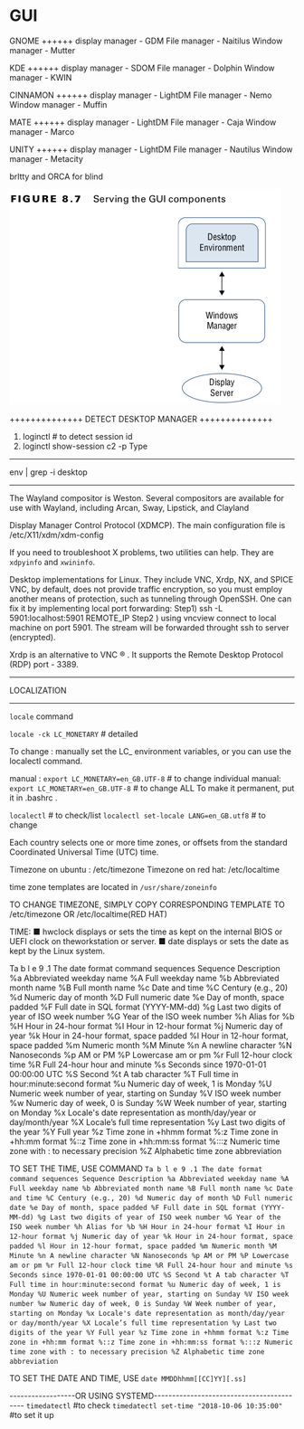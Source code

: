 # GUI

GNOME
++++++
display manager - GDM
File manager - Naitilus
Window manager - Mutter

KDE
++++++
display manager - SDOM
File manager - Dolphin
Window manager - KWIN

CINNAMON
++++++
display manager - LightDM
File manager - Nemo
Window manager - Muffin

MATE
++++++
display manager - LightDM
File manager - Caja
Window manager - Marco

UNITY
++++++
display manager - LightDM
File manager - Nautilus
Window manager - Metacity


brltty and ORCA for blind

![](vx_images/76233702817007.png)

++++++++++++++
DETECT DESKTOP MANAGER
++++++++++++++

1) loginctl   # to detect session id
2) loginctl show-session c2 <session-id> -p Type

--------------------------

env | grep -i desktop

--------------------------

The Wayland compositor is Weston.
Several compositors are available for use with Wayland, including Arcan, Sway, Lipstick, and Clayland

Display Manager Control Protocol (XDMCP). The main configuration file is /etc/X11/xdm/xdm-config

If you need to troubleshoot X problems, two utilities can help. They are `xdpyinfo` and `xwininfo`.

Desktop implementations for Linux. They include VNC, Xrdp, NX, and SPICE
VNC, by default, does not provide traffic encryption, so you must employ another means of protection, such as tunneling through OpenSSH.
One can fix it by implementing local port forwarding:
Step1) ssh -L 5901:localhost:5901 REMOTE_IP
Step2 ) using vncview connect to local machine on port 5901. The stream will be forwarded throught ssh to server (encrypted).

Xrdp is an alternative to VNC ® . It supports the Remote Desktop Protocol (RDP) port - 3389. 

******************************************************************************************************
LOCALIZATION
******************************************************************************************************

`locale` command

`locale -ck LC_MONETARY`  # detailed

To change : manually set the LC_ environment variables, or you can use the localectl command.

manual : `export LC_MONETARY=en_GB.UTF-8`  # to change individual 
manual: `export LC_MONETARY=en_GB.UTF-8`  # to change ALL
To make it permanent, put it in .bashrc . 

`localectl` # to check/list
`localectl set-locale LANG=en_GB.utf8`  # to change 

Each country selects one or more time zones, or offsets from the standard Coordinated Universal Time (UTC) time.

Timezone on ubuntu : /etc/timezone
Timezone on red hat: /etc/localtime

time zone templates are located in `/usr/share/zoneinfo`

TO CHANGE TIMEZONE, SIMPLY COPY CORRESPONDING TEMPLATE TO /etc/timezone OR /etc/localtime(RED HAT)

TIME:
■  hwclock displays or sets the time as kept on the internal BIOS or UEFI clock on theworkstation or server.
■  date displays or sets the date as kept by the Linux system.

Ta b l e 9 .1
The date format command sequences
Sequence Description
%a Abbreviated weekday name
%A Full weekday name
%b Abbreviated month name
%B Full month name
%c Date and time
%C Century (e.g., 20)
%d Numeric day of month
%D Full numeric date
%e Day of month, space padded
%F Full date in SQL format (YYYY-MM-dd)
%g Last two digits of year of ISO week number
%G Year of the ISO week number
%h Alias for %b
%H Hour in 24-hour format
%I Hour in 12-hour format
%j Numeric day of year
%k Hour in 24-hour format, space padded
%l Hour in 12-hour format, space padded
%m Numeric month
%M Minute
%n A newline character
%N Nanoseconds
%p AM or PM
%P Lowercase am or pm
%r Full 12-hour clock time
%R Full 24-hour hour and minute
%s Seconds since 1970-01-01 00:00:00 UTC
%S Second
%t A tab character
%T Full time in hour:minute:second format
%u Numeric day of week, 1 is Monday
%U Numeric week number of year, starting on Sunday
%V ISO week number
%w Numeric day of week, 0 is Sunday
%W Week number of year, starting on Monday
%x Locale's date representation as month/day/year or day/month/year
%X Locale’s full time representation
%y Last two digits of the year
%Y Full year
%z Time zone in +hhmm format
%:z Time zone in +hh:mm format
%::z Time zone in +hh:mm:ss format
%:::z Numeric time zone with : to necessary precision
%Z Alphabetic time zone abbreviation

TO SET THE TIME, USE COMMAND `Ta b l e 9 .1
The date format command sequences
Sequence Description
%a Abbreviated weekday name
%A Full weekday name
%b Abbreviated month name
%B Full month name
%c Date and time
%C Century (e.g., 20)
%d Numeric day of month
%D Full numeric date
%e Day of month, space padded
%F Full date in SQL format (YYYY-MM-dd)
%g Last two digits of year of ISO week number
%G Year of the ISO week number
%h Alias for %b
%H Hour in 24-hour format
%I Hour in 12-hour format
%j Numeric day of year
%k Hour in 24-hour format, space padded
%l Hour in 12-hour format, space padded
%m Numeric month
%M Minute
%n A newline character
%N Nanoseconds
%p AM or PM
%P Lowercase am or pm
%r Full 12-hour clock time
%R Full 24-hour hour and minute
%s Seconds since 1970-01-01 00:00:00 UTC
%S Second
%t A tab character
%T Full time in hour:minute:second format
%u Numeric day of week, 1 is Monday
%U Numeric week number of year, starting on Sunday
%V ISO week number
%w Numeric day of week, 0 is Sunday
%W Week number of year, starting on Monday
%x Locale's date representation as month/day/year or day/month/year
%X Locale’s full time representation
%y Last two digits of the year
%Y Full year
%z Time zone in +hhmm format
%:z Time zone in +hh:mm format
%::z Time zone in +hh:mm:ss format
%:::z Numeric time zone with : to necessary precision
%Z Alphabetic time zone abbreviation`

TO SET THE DATE AND TIME, USE `date MMDDhhmm[[CC]YY][.ss]`

------------------OR USING SYSTEMD------------------------------------------
`timedatectl`   #to check
`timedatectl set-time "2018-10-06 10:35:00"`   #to  set it up






